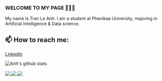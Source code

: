 ### WELCOME TO MY PAGE 👋👋👋
My name is Tran Le Anh. I am a student at Phenikaa University, majoring in Artificial Intelligence & Data science. <!-- I am interested in the following topics: Deep Learning in NLP, Computer Vision and also Large Language Model. Data Science. Reinforcement Learning.--><br>
## 📫 How to reach me: 
[LinkedIn](https://www.linkedin.com/in/le-anh-tran-406900294/) 

![Anh's github stats](https://github-readme-stats-git-masterrstaa-rickstaa.vercel.app/api?username=TranAnh35&show_icons=true&theme=tokyonight&hide=contribs,prs,issues)

<a href="https://github.com/TranAnh35/Project_OOP/">
  <!-- Change the `github-readme-stats.anuraghazra1.vercel.app` to `github-readme-stats.vercel.app`  -->
  <img align="center" src="https://github-readme-stats.anuraghazra1.vercel.app/api/pin/?username=TranAnh35&repo=Project_OOP&theme=radical" />
</a>

<a href="https://github.com/TranAnh35/Super_Resolution/">
  <!-- Change the `github-readme-stats.anuraghazra1.vercel.app` to `github-readme-stats.vercel.app`  -->
  <img align="center" src="https://github-readme-stats.anuraghazra1.vercel.app/api/pin/?username=TranAnh35&repo=Super_Resolution&theme=radical" />
</a>

<a href="https://github.com/TranAnh35/ChatBox/">
  <!-- Change the `github-readme-stats.anuraghazra1.vercel.app` to `github-readme-stats.vercel.app`  -->
  <img align="center" src="https://github-readme-stats.anuraghazra1.vercel.app/api/pin/?username=TranAnh35&repo=ChatBox&theme=radical" />
</a>
